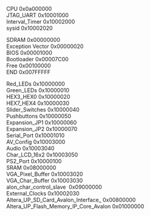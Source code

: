 CPU   																			0x0a000000  
JTAG_UART 																	0x10001000  
Interval_Timer  														0x10002000  
sysid 																			0x10002020  

SDRAM 																			0x00000000  
	Exception Vector                         	0x00000020  
  BIOS                                      0x00001000  
  Bootloader																0x00007C00  
  Free 																			0x00100000  
END    																			0x007FFFFF  

Red_LEDs  																	0x10000000  
Green_LEDs  																0x10000010  
HEX3_HEX0 																	0x10000020  
HEX7_HEX4 																	0x10000030  
Slider_Switches 														0x10000040  
Pushbuttons 																0x10000050  
Expansion_JP1 															0x10000060  
Expansion_JP2 															0x10000070  
Serial_Port 																0x10001010  
AV_Config 																	0x10003000  
Audio 																			0x10003040  
Char_LCD_16x2 															0x10003050  
PS2_Port  																	0x10000100  
SRAM  																			0x08000000  
VGA_Pixel_Buffer  													0x10003020  
VGA_Char_Buffer 														0x10003030  
alon_char_control_slave   									0x09000000  
External_Clocks 														0x10002030  
Altera_UP_SD_Card_Avalon_Interface_					0x00800000  
Altera_UP_Flash_Memory_IP_Core_Avalon				0x01000000  
